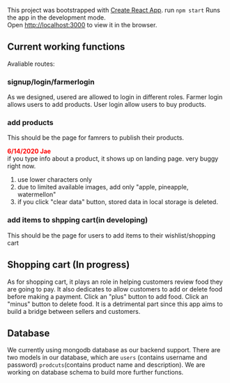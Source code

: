 This project was bootstrapped with [Create React App](https://github.com/facebook/create-react-app).
run `npm start`
Runs the app in the development mode. <br />
Open [http://localhost:3000](http://localhost:3000) to view it in the browser.

## Current working functions 

Avaliable routes: 
### signup/login/farmerlogin
As we designed, usered are allowed to login in different roles. Farmer login allows users to add products. User login allow users to buy products. 

### add products
This should be the page for famrers to publish their products. 

<b style='color:red'> 6/14/2020 Jae  </b> </br>
if you type info about a product, it shows up on landing page.
very buggy right now. 
1) use lower characters only 
2) due to limited available images, add only "apple, pineapple, watermellon"
3) if you click "clear data" button, stored data in local storage is deleted.


### add items to shpping cart(in developing)
This should be the page for users to add items to their wishlist/shopping cart

## Shopping cart (In progress)
As for shopping cart, it plays an role in helping customers review food they are going to pay. It also dedicates to allow customers to add or delete food before making a payment. Click an "plus" button to add food. Click an "minus" button to delete food. It is a detrimental part since this app aims to build a bridge between sellers and customers.

## Database
We currently using mongodb database as our backend support. There are two models in our database, which are 
`users` (contains username and password) `prodcuts`(contains product name and description). We are working on database schema to build more further functions. 
